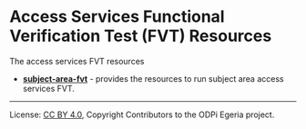 <!-- SPDX-License-Identifier: Apache-2.0 -->
<!-- Copyright Contributors to the ODPi Egeria project. -->
  
# Access Services Functional Verification Test (FVT) Resources
  
The access services FVT resources

* **[subject-area-fvt](subject-area-fvt)** - provides the resources to run subject area access services FVT. 




----
License: [CC BY 4.0](https://creativecommons.org/licenses/by/4.0/),
Copyright Contributors to the ODPi Egeria project.


